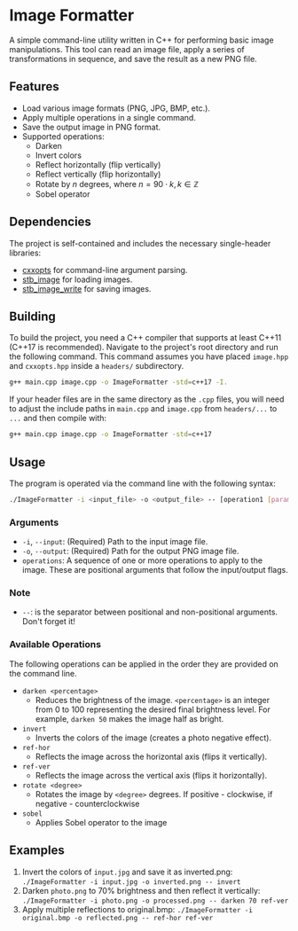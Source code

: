 # Image Formatter

A simple command-line utility written in C++ for performing basic image manipulations. This tool can read an image file, apply a series of transformations in sequence, and save the result as a new PNG file.

## Features

* Load various image formats (PNG, JPG, BMP, etc.).
* Apply multiple operations in a single command.
* Save the output image in PNG format.
* Supported operations:
    * Darken
    * Invert colors
    * Reflect horizontally (flip vertically)
    * Reflect vertically (flip horizontally)
    * Rotate by $n$ degrees, where $n = 90 \cdot k, k \in \mathbb{Z}$
    * Sobel operator

## Dependencies

The project is self-contained and includes the necessary single-header libraries:

* [cxxopts](https://github.com/jarro2783/cxxopts) for command-line argument parsing.
* [stb_image](https://github.com/nothings/stb/blob/master/stb_image.h) for loading images.
* [stb_image_write](https://github.com/nothings/stb/blob/master/stb_image_write.h) for saving images.

## Building

To build the project, you need a C++ compiler that supports at least C++11 (C++17 is recommended). Navigate to the project's root directory and run the following command. This command assumes you have placed `image.hpp` and `cxxopts.hpp` inside a `headers/` subdirectory.

```bash
g++ main.cpp image.cpp -o ImageFormatter -std=c++17 -I.
```

If your header files are in the same directory as the `.cpp` files, you will need to adjust the include paths in `main.cpp` and `image.cpp` from `headers/...` to `...` and then compile with:

```bash
g++ main.cpp image.cpp -o ImageFormatter -std=c++17
```

## Usage

The program is operated via the command line with the following syntax:

```bash
./ImageFormatter -i <input_file> -o <output_file> -- [operation1 [params]] [operation2 [params]] ...
```

### Arguments
- `-i`, `--input`: (Required) Path to the input image file.
- `-o`, `--output`: (Required) Path for the output PNG image file.
- `operations`: A sequence of one or more operations to apply to the image. These are positional arguments that follow the input/output flags.

### Note
-  `--`: is the separator between positional and non-positional arguments. Don't forget it!

### Available Operations
The following operations can be applied in the order they are provided on the command line.
- `darken <percentage>`
    - Reduces the brightness of the image. `<percentage>` is an integer from 0 to 100 representing the desired final brightness level. For example, `darken 50` makes the image half as bright.
- `invert`
    - Inverts the colors of the image (creates a photo negative effect).
- `ref-hor`
    - Reflects the image across the horizontal axis (flips it vertically).
- `ref-ver`
    - Reflects the image across the vertical axis (flips it horizontally).
- `rotate <degree>`
    - Rotates the image by `<degree>` degrees. If positive - clockwise, if negative - counterclockwise 
- `sobel`
    - Applies Sobel operator to the image

## Examples
1. Invert the colors of `input.jpg` and save it as inverted.png:
    `./ImageFormatter -i input.jpg -o inverted.png -- invert`
2. Darken `photo.png` to 70% brightness and then reflect it vertically:
    `./ImageFormatter -i photo.png -o processed.png -- darken 70 ref-ver`
3. Apply multiple reflections to original.bmp:
    `./ImageFormatter -i original.bmp -o reflected.png -- ref-hor ref-ver`
